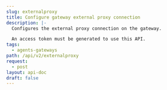```yaml
---
slug: externalproxy
title: Configure gateway external proxy connection
description: |-
  Configures the external proxy connection on the gateway.

  An access token must be generated to use this API.
tags:
  - agents-gateways
path: /api/v2/externalproxy
request:
  - post
layout: api-doc
draft: false
---
```

